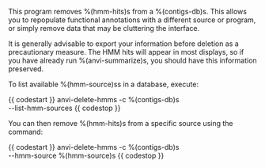 This program removes %(hmm-hits)s from a %(contigs-db)s. This allows you to repopulate functional annotations with a different source or program, or simply remove data that may be cluttering the interface.

It is generally advisable to export your information before deletion as a precautionary measure. The HMM hits will appear in most displays, so if you have already run %(anvi-summarize)s, you should have this information preserved. 

To list available %(hmm-source)ss in a database, execute:

{{ codestart }}
anvi-delete-hmms -c %(contigs-db)s \
                 --list-hmm-sources
{{ codestop }}

You can then remove %(hmm-hits)s from a specific source using the command:

{{ codestart }}
anvi-delete-hmms -c %(contigs-db)s \
                 --hmm-source %(hmm-source)s 
{{ codestop }}
